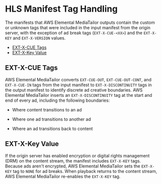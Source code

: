 # HLS Manifest Tag Handling<a name="manifest-hls-tags"></a>

The manifests that AWS Elemental MediaTailor outputs contain the custom or unknown tags that were included in the input manifest from the origin server, with the exception of ad break tags \(`EXT-X-CUE-<XX>`\) and the `EXT-X-KEY` and `EXT-X-VERSION` values\.


+ [EXT\-X\-CUE Tags](#ext-x-cue-tags)
+ [EXT\-X\-Key Value](#ext-x-key-value)

## EXT\-X\-CUE Tags<a name="ext-x-cue-tags"></a>

AWS Elemental MediaTailor converts `EXT-CUE-OUT`, `EXT-CUE-OUT-CONT`, and `EXT-X-CUE-IN` tags from the input manifest to `EXT-X-DISCONTINUITY` tags in the output manifest to identify discrete ad creative boundaries\. AWS Elemental MediaTailor inserts an `EXT-X-DISCONTINUITY` tag at the start and end of every ad, including the following boundaries:

+ Where content transitions to an ad

+ Where one ad transitions to another ad

+ Where an ad transitions back to content

## EXT\-X\-Key Value<a name="ext-x-key-value"></a>

If the origin server has enabled encryption or digital rights management \(DRM\) on the content stream, the manifest includes `EXT-X-KEY` tags\. Because ads aren't encrypted, AWS Elemental MediaTailor sets the `EXT-X-KEY` tag to `NONE` for ad breaks\. When playback returns to the content stream, AWS Elemental MediaTailor re\-enables the `EXT-X-KEY` tag\.